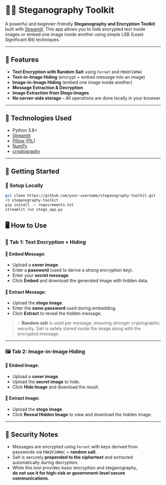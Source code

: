 # 🕵️‍♂️ Steganography Toolkit

A powerful and beginner-friendly **Steganography and Encryption Toolkit** built with [Streamlit](https://streamlit.io/). This app allows you to hide encrypted text inside images or embed one image inside another using simple LSB (Least Significant Bit) techniques.

---

## 🔐 Features

- **Text Encryption with Random Salt** using `Fernet` and `PBKDF2HMAC`
- **Text-in-Image Hiding** (encrypt + embed message into an image)
- **Image-in-Image Hiding** (embed one image inside another)
- **Message Extraction & Decryption**
- **Image Extraction from Stego Images**
- **No server-side storage** – All operations are done locally in your browser

---

## 🧪 Technologies Used

- Python 3.8+
- [Streamlit](https://streamlit.io/)
- [Pillow (PIL)](https://pypi.org/project/Pillow/)
- [NumPy](https://numpy.org/)
- [cryptography](https://cryptography.io/)

---

## 🚀 Getting Started

### 🔧 Setup Locally

```bash
git clone https://github.com/your-username/steganography-toolkit.git
cd steganography-toolkit
pip install -r requirements.txt
streamlit run stego_app.py
```
## 🖥️ How to Use

### 🔐 Tab 1: Text Encryption + Hiding

#### 🔸 Embed Message:
- Upload a **cover image**.
- Enter a **password** (used to derive a strong encryption key).
- Enter your **secret message**.
- Click **Embed** and download the generated image with hidden data.

#### 🔸 Extract Message:
- Upload the **stego image**.
- Enter the **same password** used during embedding.
- Click **Extract** to reveal the hidden message.

> 💡 **Random salt** is used per message, ensuring stronger cryptographic security. Salt is safely stored inside the image along with the encrypted message.

---

### 🖼️ Tab 2: Image-in-Image Hiding

#### 🔸 Embed Image:
- Upload a **cover image**.
- Upload the **secret image** to hide.
- Click **Hide Image** and download the result.

#### 🔸 Extract Image:
- Upload the **stego image**.
- Click **Reveal Hidden Image** to view and download the hidden image.

---

## 🔐 Security Notes

- Messages are encrypted using `Fernet` with keys derived from passwords via `PBKDF2HMAC` + **random salt**.
- Salt is securely **prepended to the ciphertext** and extracted automatically during decryption.
- While this tool provides basic encryption and steganography,  
  **do not use it for high-risk or government-level secure communications**.
